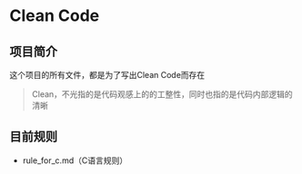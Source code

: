 # Clean Code
## 项目简介
这个项目的所有文件，都是为了写出Clean Code而存在  
> Clean，不光指的是代码观感上的的工整性，同时也指的是代码内部逻辑的清晰
## 目前规则
* rule_for_c.md（C语言规则）

